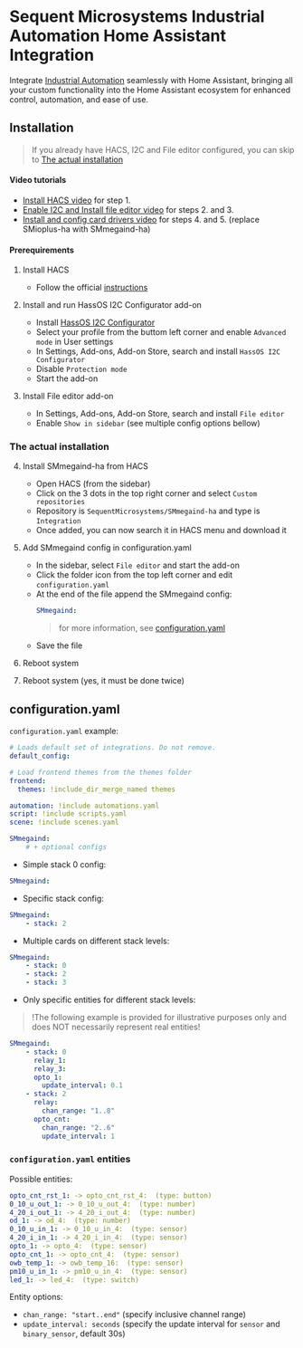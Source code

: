 # Sequent Microsystems Industrial Automation Home Assistant Integration

Integrate [Industrial Automation](https://sequentmicrosystems.com/products/industrial-raspberry-pi?variant=46030010810620)
seamlessly with Home Assistant, bringing all your custom functionality into the Home Assistant ecosystem for enhanced control, automation, and ease of use.



## Installation

> If you already have HACS, I2C and File editor configured, you can skip to [The actual installation](#the-actual-installation)


#### Video tutorials

- [Install HACS video](https://youtu.be/Fl3lATWhQVM) for step 1.
- [Enable I2C and Install file editor video](https://youtu.be/53Zj8NofS7k) for steps 2. and 3.
- [Install and config card drivers video](https://youtu.be/yH2HKjm7j24) for steps 4. and 5. (replace SMioplus-ha with SMmegaind-ha)

#### Prerequirements

1. Install HACS
    - Follow the official [instructions](https://www.hacs.xyz/docs/use/download/download/)

2. Install and run HassOS I2C Configurator add-on
    - Install [HassOS I2C Configurator](https://my.home-assistant.io/redirect/supervisor_add_addon_repository/?repository_url=https%3A%2F%2Fgithub.com%2Fadamoutler%2FHassOSConfigurator)
    - Select your profile from the buttom left corner and enable `Advanced mode` in User settings
    - In Settings, Add-ons, Add-on Store, search and install `HassOS I2C Configurator`
    - Disable `Protection mode`
    - Start the add-on

3. Install File editor add-on
    - In Settings, Add-ons, Add-on Store, search and install `File editor`
    - Enable `Show in sidebar`
(see multiple config options bellow)


### The actual installation

4. Install SMmegaind-ha from HACS
    - Open HACS (from the sidebar)
    - Click on the 3 dots in the top right corner and select `Custom repositories`
    - Repository is `SequentMicrosystems/SMmegaind-ha` and type is `Integration`
    - Once added, you can now search it in HACS menu and download it

5. Add SMmegaind config in configuration.yaml
    - In the sidebar, select `File editor` and start the add-on
    - Click the folder icon from the top left corner and edit `configuration.yaml`
    - At the end of the file append the SMmegaind config:
        ```yaml
        SMmegaind:
        ```
        > for more information, see [configuration.yaml](#configuration.yaml)
    - Save the file

6. Reboot system

7. Reboot system (yes, it must be done twice)



## configuration.yaml

`configuration.yaml` example:
```yaml
# Loads default set of integrations. Do not remove.
default_config:

# Load frontend themes from the themes folder
frontend:
  themes: !include_dir_merge_named themes

automation: !include automations.yaml
script: !include scripts.yaml
scene: !include scenes.yaml

SMmegaind:
    # + optional configs
```

- Simple stack 0 config:

```yaml
SMmegaind:
```

- Specific stack config:

```yaml
SMmegaind:
    - stack: 2
```

- Multiple cards on different stack levels:

```yaml
SMmegaind:
    - stack: 0
    - stack: 2
    - stack: 3
```

- Only specific entities for different stack levels:

> !The following example is provided for illustrative purposes only and does NOT necessarily represent real entities!

```yaml
SMmegaind:
    - stack: 0
      relay_1:
      relay_3:
      opto_1:
        update_interval: 0.1
    - stack: 2
      relay:
        chan_range: "1..8"
      opto_cnt:
        chan_range: "2..6"
        update_interval: 1
```

[//]: # (__CUSTOM_README__ START)
[//]: # (__CUSTOM_README__ END)

### `configuration.yaml` entities

Possible entities:
```yaml
opto_cnt_rst_1: -> opto_cnt_rst_4:  (type: button)
0_10_u_out_1: -> 0_10_u_out_4:  (type: number)
4_20_i_out_1: -> 4_20_i_out_4:  (type: number)
od_1: -> od_4:  (type: number)
0_10_u_in_1: -> 0_10_u_in_4:  (type: sensor)
4_20_i_in_1: -> 4_20_i_in_4:  (type: sensor)
opto_1: -> opto_4:  (type: sensor)
opto_cnt_1: -> opto_cnt_4:  (type: sensor)
owb_temp_1: -> owb_temp_16:  (type: sensor)
pm10_u_in_1: -> pm10_u_in_4:  (type: sensor)
led_1: -> led_4:  (type: switch)
```

Entity options:
- `chan_range: "start..end"` (specify inclusive channel range)
- `update_interval: seconds` (specify the update interval for `sensor` and `binary_sensor`, default 30s)
